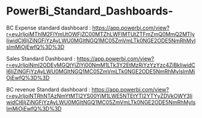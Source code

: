 # PowerBi_Standard_Dashboards-

BC Expense standard dashboard : https://app.powerbi.com/view?r=eyJrIjoiMThlM2FlYmUtOWFjZC00MTZhLWFlMTUtZTFmZmQ0MmQ2MTIyIiwidCI6IjZiNGFiYzAyLWU0MGItNGQ1MC05ZmVmLTk0NGE2ODE5NmRhMyIsImMiOjEwfQ%3D%3D 

Sales Standard Dashboard : https://app.powerbi.com/view?r=eyJrIjoiNmI2ODEyMGQtYjZlYi00NmM1LTk3Y2EtMzRiYzYzYzc4ZjBkIiwidCI6IjZiNGFiYzAyLWU0MGItNGQ1MC05ZmVmLTk0NGE2ODE5NmRhMyIsImMiOjEwfQ%3D%3D 

BC revenue Standard dashboard : https://app.powerbi.com/view?r=eyJrIjoiNTRhNTAzNmYtMTI2YS00YjM1LWE5NTEtYTI2YTYyZDVkOWY3IiwidCI6IjZiNGFiYzAyLWU0MGItNGQ1MC05ZmVmLTk0NGE2ODE5NmRhMyIsImMiOjEwfQ%3D%3D 